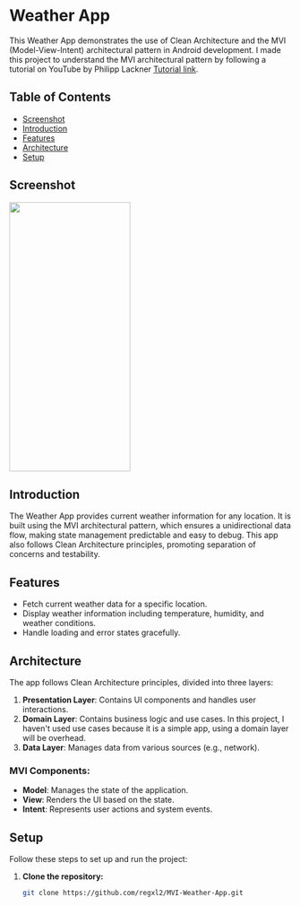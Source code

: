 # Weather App

This Weather App demonstrates the use of Clean Architecture and the MVI (Model-View-Intent) architectural pattern in Android development. I made this project to understand the MVI architectural pattern by following a tutorial on YouTube by Philipp Lackner 
<a href = "https://youtu.be/eAbKK7JNxCE?si=fujh5k3CKw_ZHJ9m">Tutorial link</a>.



## Table of Contents
- [Screenshot](#screenshot)
- [Introduction](#introduction)
- [Features](#features)
- [Architecture](#architecture)
- [Setup](#setup)

## Screenshot
<image width = 216px height = 480px src="images/img.png"/>

## Introduction
The Weather App provides current weather information for any location. It is built using the MVI architectural pattern, which ensures a unidirectional data flow, making state management predictable and easy to debug. This app also follows Clean Architecture principles, promoting separation of concerns and testability.

## Features
- Fetch current weather data for a specific location.
- Display weather information including temperature, humidity, and weather conditions.
- Handle loading and error states gracefully.

## Architecture
The app follows Clean Architecture principles, divided into three layers:
1. **Presentation Layer**: Contains UI components and handles user interactions.
2. **Domain Layer**: Contains business logic and use cases. In this project, I haven't used use cases because it is a simple app, using a domain layer will be overhead.
3. **Data Layer**: Manages data from various sources (e.g., network).

### MVI Components:
- **Model**: Manages the state of the application.
- **View**: Renders the UI based on the state.
- **Intent**: Represents user actions and system events.

## Setup
Follow these steps to set up and run the project:

1. **Clone the repository:**
   ```bash
   git clone https://github.com/regxl2/MVI-Weather-App.git
